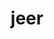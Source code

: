 ---
category: 4-letters
denotation: null
name: jeer
reference_link: https://www.etymonline.com/word/jeer
root_language: null
root_name: null
title: jeer
type: free
word_sums:
- respelling: jeer
  sum: 'Jeer + '
---